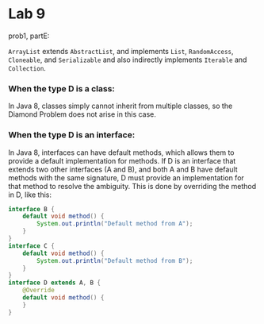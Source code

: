 # Lab 9
prob1, partE:

`ArrayList` extends `AbstractList`, and implements `List`, `RandomAccess`, `Cloneable`, and `Serializable` and also indirectly implements `Iterable` and `Collection`.

###  When the type D is a class:
In Java 8, classes simply cannot inherit from multiple classes, so the Diamond Problem does not arise in this case.
###  When the type D is an interface:
In Java 8, interfaces can have default methods, which allows them to provide a default implementation for methods. If D is an interface that extends two other interfaces (A and B), and both A and B have default methods with the same signature, D must provide an implementation for that method to resolve the ambiguity. This is done by overriding the method in D, like this:
```java
interface B {
    default void method() {
        System.out.println("Default method from A");
    }
}
interface C {
    default void method() {
        System.out.println("Default method from B");
    }
}
interface D extends A, B {
    @Override
    default void method() {     
    }
}